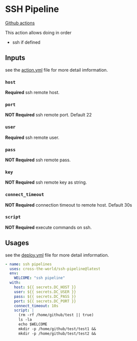 # SSH Pipeline

[Github actions](https://help.github.com/en/actions/creating-actions/creating-a-docker-container-action)

This action allows doing in order
* ssh if defined

## Inputs
see the [action.yml](./action.yml) file for more detail imformation.

### `host`

**Required** ssh remote host.

### `port`

**NOT Required** ssh remote port. Default 22

### `user`

**Required** ssh remote user.

### `pass`

**NOT Required** ssh remote pass.

### `key`

**NOT Required** ssh remote key as string.

### `connect_timeout`

**NOT Required** connection timeout to remote host. Default 30s

### `script`

**NOT Required** execute commands on ssh.


## Usages
see the [deploy.yml](./.github/workflows/deploy.yml) file for more detail imformation.

```yaml
- name: ssh pipelines
  uses: cross-the-world/ssh-pipeline@latest
  env:
    WELCOME: "ssh pipeline"
  with:
    host: ${{ secrets.DC_HOST }}
    user: ${{ secrets.DC_USER }}
    pass: ${{ secrets.DC_PASS }}
    port: ${{ secrets.DC_PORT }}
    connect_timeout: 10s
    script: |
      (rm -rf /home/github/test || true)
      ls -la  
      echo $WELCOME 
      mkdir -p /home/github/test/test1 && 
      mkdir -p /home/github/test/test2 &&
```

  
